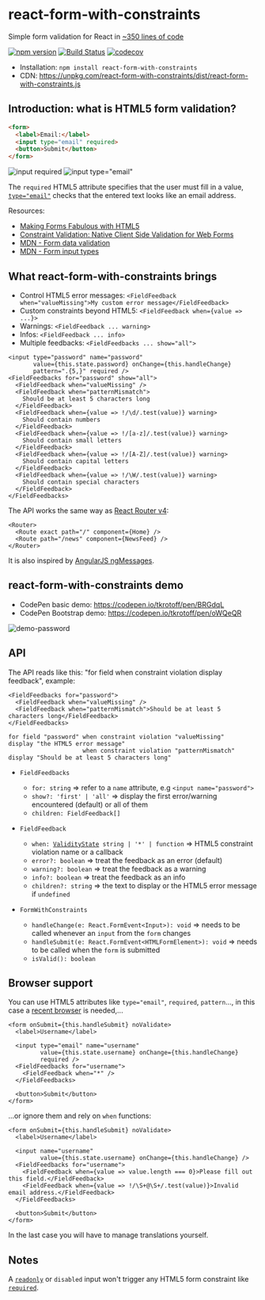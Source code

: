 # react-form-with-constraints

Simple form validation for React in [~350 lines of code](src/FormWithConstraints.tsx)

[![npm version](https://badge.fury.io/js/react-form-with-constraints.svg)](https://badge.fury.io/js/react-form-with-constraints)
[![Build Status](https://travis-ci.org/tkrotoff/react-form-with-constraints.svg?branch=master)](https://travis-ci.org/tkrotoff/react-form-with-constraints)
[![codecov](https://codecov.io/gh/tkrotoff/react-form-with-constraints/branch/master/graph/badge.svg)](https://codecov.io/gh/tkrotoff/react-form-with-constraints)

- Installation: `npm install react-form-with-constraints`
- CDN: https://unpkg.com/react-form-with-constraints/dist/react-form-with-constraints.js

## Introduction: what is HTML5 form validation?

```HTML
<form>
  <label>Email:</label>
  <input type="email" required>
  <button>Submit</button>
</form>
```
![input required](doc/input-required.png)
![input type="email"](doc/input-type-email.png)

The `required` HTML5 attribute specifies that the user must fill in a value, [`type="email"`](https://developer.mozilla.org/en-US/docs/Web/HTML/Element/input/email) checks that the entered text looks like an email address.

Resources:
- [Making Forms Fabulous with HTML5](https://www.html5rocks.com/en/tutorials/forms/html5forms/)
- [Constraint Validation: Native Client Side Validation for Web Forms](https://www.html5rocks.com/en/tutorials/forms/constraintvalidation/)
- [MDN - Form data validation](https://developer.mozilla.org/en-US/docs/Learn/HTML/Forms/Form_validation)
- [MDN - Form input types](https://developer.mozilla.org/en-US/docs/Web/HTML/Element/input#Form_<input>_types)

## What react-form-with-constraints brings

- Control HTML5 error messages: `<FieldFeedback when="valueMissing">My custom error message</FieldFeedback>`
- Custom constraints beyond HTML5: `<FieldFeedback when={value => ...}>`
- Warnings: `<FieldFeedback ... warning>`
- Infos: `<FieldFeedback ... info>`
- Multiple feedbacks: `<FieldFeedbacks ... show="all">`

```JSX
<input type="password" name="password"
       value={this.state.password} onChange={this.handleChange}
       pattern=".{5,}" required />
<FieldFeedbacks for="password" show="all">
  <FieldFeedback when="valueMissing" />
  <FieldFeedback when="patternMismatch">
    Should be at least 5 characters long
  </FieldFeedback>
  <FieldFeedback when={value => !/\d/.test(value)} warning>
    Should contain numbers
  </FieldFeedback>
  <FieldFeedback when={value => !/[a-z]/.test(value)} warning>
    Should contain small letters
  </FieldFeedback>
  <FieldFeedback when={value => !/[A-Z]/.test(value)} warning>
    Should contain capital letters
  </FieldFeedback>
  <FieldFeedback when={value => !/\W/.test(value)} warning>
    Should contain special characters
  </FieldFeedback>
</FieldFeedbacks>
```

The API works the same way as [React Router v4](https://reacttraining.com/react-router/web/example/basic):

```JSX
<Router>
  <Route exact path="/" component={Home} />
  <Route path="/news" component={NewsFeed} />
</Router>
```

It is also inspired by [AngularJS ngMessages](https://docs.angularjs.org/api/ngMessages#usage).

## react-form-with-constraints demo

- CodePen basic demo: https://codepen.io/tkrotoff/pen/BRGdqL
- CodePen Bootstrap demo: https://codepen.io/tkrotoff/pen/oWQeQR

![demo-password](doc/demo-password.png)

## API

The API reads like this: "for field when constraint violation display feedback", example:
```JSX
<FieldFeedbacks for="password">
  <FieldFeedback when="valueMissing" />
  <FieldFeedback when="patternMismatch">Should be at least 5 characters long</FieldFeedback>
</FieldFeedbacks>
```
```
for field "password" when constraint violation "valueMissing"    display "the HTML5 error message"
                     when constraint violation "patternMismatch" display "Should be at least 5 characters long"
```

- `FieldFeedbacks`
  - `for: string` => refer to a `name` attribute, e.g `<input name="password">`
  - `show?: 'first' | 'all'` => display the first error/warning encountered (default) or all of them
  - `children: FieldFeedback[]`

- `FieldFeedback`
  - `when: `[`ValidityState`](https://developer.mozilla.org/en-US/docs/Web/API/ValidityState)` string | '*' | function` => HTML5 constraint violation name or a callback
  - `error?: boolean` => treat the feedback as an error (default)
  - `warning?: boolean` => treat the feedback as a warning
  - `info?: boolean` => treat the feedback as an info
  - `children?: string` => the text to display or the HTML5 error message if `undefined`

- `FormWithConstraints`
  - `handleChange(e: React.FormEvent<Input>): void` => needs to be called whenever an `input` from the `form` changes
  - `handleSubmit(e: React.FormEvent<HTMLFormElement>): void` => needs to be called when the `form` is submitted
  - `isValid(): boolean`

## Browser support

You can use HTML5 attributes like `type="email"`, `required`, `pattern`..., in this case a [recent browser](http://caniuse.com/#feat=forms) is needed,...

```JSX
<form onSubmit={this.handleSubmit} noValidate>
  <label>Username</label>

  <input type="email" name="username"
         value={this.state.username} onChange={this.handleChange}
         required />
  <FieldFeedbacks for="username">
    <FieldFeedback when="*" />
  </FieldFeedbacks>

  <button>Submit</button>
</form>
```

...or ignore them and rely on `when` functions:

```JSX
<form onSubmit={this.handleSubmit} noValidate>
  <label>Username</label>

  <input name="username"
         value={this.state.username} onChange={this.handleChange} />
  <FieldFeedbacks for="username">
    <FieldFeedback when={value => value.length === 0}>Please fill out this field.</FieldFeedback>
    <FieldFeedback when={value => !/\S+@\S+/.test(value)}>Invalid email address.</FieldFeedback>
  </FieldFeedbacks>

  <button>Submit</button>
</form>
```

In the last case you will have to manage translations yourself.

## Notes

A [`readonly`](https://developer.mozilla.org/en-US/docs/Web/HTML/Element/input#attr-readonly) or `disabled` input won't trigger any HTML5 form constraint like [`required`](https://developer.mozilla.org/en-US/docs/Web/HTML/Element/input#attr-required).
